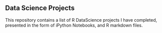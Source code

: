 ## Data Science Projects

This repository contains a list of R DataScience projects I have completed, presented in the form of iPython Notebooks, and R markdown files.



